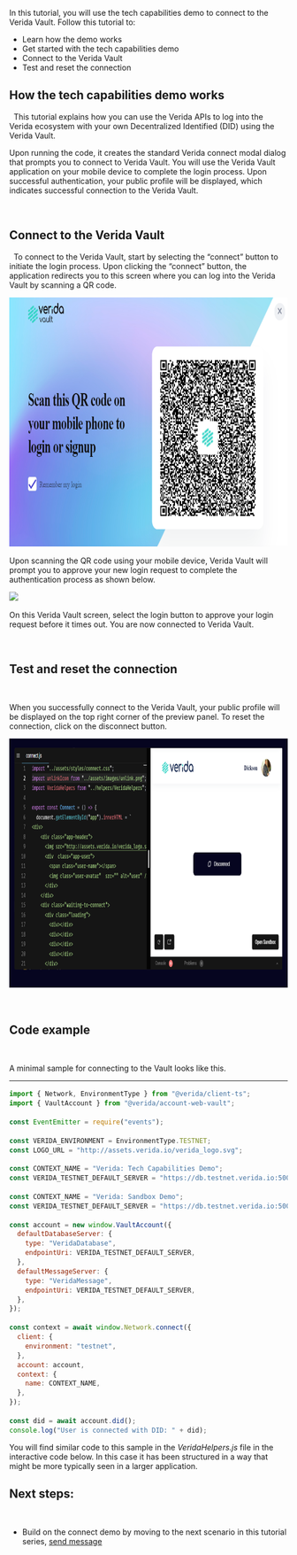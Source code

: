 In this tutorial, you will use the tech capabilities demo to connect to the Verida Vault. Follow this tutorial to:
&nbsp;

- Learn how the demo works
- Get started with the tech capabilities demo
- Connect to the Verida Vault
- Test and reset the connection
  &nbsp;

## How the tech capabilities demo works

&nbsp;
This tutorial explains how you can use the Verida APIs to log into the Verida ecosystem with your own Decentralized Identified (DID) using the Verida Vault.
&nbsp;

Upon running the code, it creates the standard Verida connect modal dialog that prompts you to connect to Verida Vault. You will use the Verida Vault application on your mobile device to complete the login process. Upon successful authentication, your public profile will be displayed, which indicates successful connection to the Verida Vault.

&nbsp;

## Connect to the Verida Vault

&nbsp;
To connect to the Verida Vault, start by selecting the “connect” button to initiate the login process. Upon clicking the “connect” button, the application redirects you to this screen where you can log into the Verida Vault by scanning a QR code.

<img class="md-img" src="./media/scan-qr-code.png" height="450" alt="side"/>

Upon scanning the QR code using your mobile device, Verida Vault will prompt you to approve your new login request to complete the authentication process as shown below.

<img class="md-img"  src="/media/vault-login.png"  height="450" />

On this Verida Vault screen, select the login button to approve your login request before it times out. You are now connected to Verida Vault.

&nbsp;

## Test and reset the connection

&nbsp;

When you successfully connect to the Verida Vault, your public profile will be displayed on the top right corner of the preview panel. To reset the connection, click on the disconnect button.

<img class="md-img"  src="./media/connected.PNG"  height="450" />

&nbsp;

## Code example

&nbsp;

A minimal sample for connecting to the Vault looks like this.

---

```js
import { Network, EnvironmentType } from "@verida/client-ts";
import { VaultAccount } from "@verida/account-web-vault";

const EventEmitter = require("events");

const VERIDA_ENVIRONMENT = EnvironmentType.TESTNET;
const LOGO_URL = "http://assets.verida.io/verida_logo.svg";

const CONTEXT_NAME = "Verida: Tech Capabilities Demo";
const VERIDA_TESTNET_DEFAULT_SERVER = "https://db.testnet.verida.io:5002/";

const CONTEXT_NAME = "Verida: Sandbox Demo";
const VERIDA_TESTNET_DEFAULT_SERVER = "https://db.testnet.verida.io:5002/";

const account = new window.VaultAccount({
  defaultDatabaseServer: {
    type: "VeridaDatabase",
    endpointUri: VERIDA_TESTNET_DEFAULT_SERVER,
  },
  defaultMessageServer: {
    type: "VeridaMessage",
    endpointUri: VERIDA_TESTNET_DEFAULT_SERVER,
  },
});

const context = await window.Network.connect({
  client: {
    environment: "testnet",
  },
  account: account,
  context: {
    name: CONTEXT_NAME,
  },
});

const did = await account.did();
console.log("User is connected with DID: " + did);
```

You will find similar code to this sample in the _VeridaHelpers.js_ file in the interactive code below. In this case it has been structured in a way that might be more typically seen in a larger application.
&nbsp;

## Next steps:

&nbsp;

- Build on the connect demo by moving to the next scenario in this tutorial series, [send message](./send-message)

```

```
